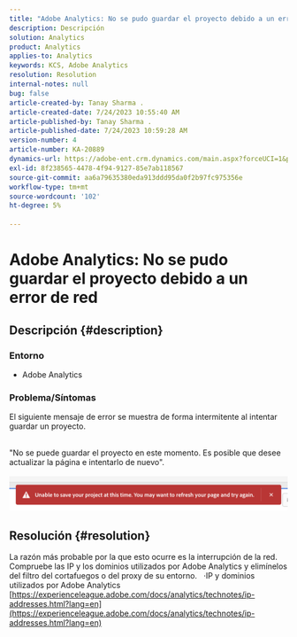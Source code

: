 ```yaml
---
title: "Adobe Analytics: No se pudo guardar el proyecto debido a un error de red"
description: Descripción
solution: Analytics
product: Analytics
applies-to: Analytics
keywords: KCS, Adobe Analytics
resolution: Resolution
internal-notes: null
bug: false
article-created-by: Tanay Sharma .
article-created-date: 7/24/2023 10:55:40 AM
article-published-by: Tanay Sharma .
article-published-date: 7/24/2023 10:59:28 AM
version-number: 4
article-number: KA-20889
dynamics-url: https://adobe-ent.crm.dynamics.com/main.aspx?forceUCI=1&pagetype=entityrecord&etn=knowledgearticle&id=96e8609b-102a-ee11-bdf4-6045bd006239
exl-id: 8f238565-4478-4f94-9127-85e7ab118567
source-git-commit: aa6a79635380eda913ddd95da0f2b97fc975356e
workflow-type: tm+mt
source-wordcount: '102'
ht-degree: 5%

---
```


# Adobe Analytics: No se pudo guardar el proyecto debido a un error de red

## Descripción {#description}


### Entorno

- Adobe Analytics


### Problema/Síntomas

El siguiente mensaje de error se muestra de forma intermitente al intentar guardar un proyecto.

<br>&quot;No se puede guardar el proyecto en este momento. Es posible que desee actualizar la página e intentarlo de nuevo&quot;.<br><br>![](assets/___97e8609b-102a-ee11-bdf4-6045bd006239___.png)

## Resolución {#resolution}


La razón más probable por la que esto ocurre es la interrupción de la red. Compruebe las IP y los dominios utilizados por Adobe Analytics y elimínelos del filtro del cortafuegos o del proxy de su entorno.
 
·IP y dominios utilizados por Adobe Analytics
[https://experienceleague.adobe.com/docs/analytics/technotes/ip-addresses.html?lang=en](https://experienceleague.adobe.com/docs/analytics/technotes/ip-addresses.html?lang=en)
